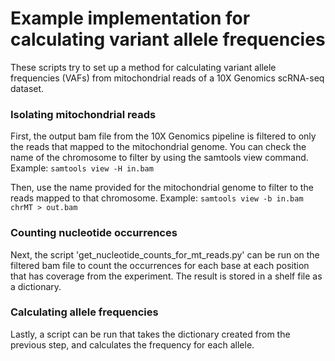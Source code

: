 # Example implementation for calculating variant allele frequencies

These scripts try to set up a method for calculating variant allele frequencies (VAFs) from mitochondrial reads of a 10X Genomics scRNA-seq dataset.

### Isolating mitochondrial reads

First, the output bam file from the 10X Genomics pipeline is filtered to only the reads that mapped to the mitochondrial genome.
You can check the name of the chromosome to filter by using the samtools view command.
Example:
`samtools view -H in.bam`

Then, use the name provided for the mitochondrial genome to filter to the reads mapped to that chromosome.
Example:
`samtools view -b in.bam chrMT > out.bam`

### Counting nucleotide occurrences

Next, the script 'get_nucleotide_counts_for_mt_reads.py' can be run on the filtered bam file to count the occurrences for each base at each position that has coverage from the experiment. The result is stored in a shelf file as a dictionary.

### Calculating allele frequencies

Lastly, a script can be run that takes the dictionary created from the previous step, and calculates the frequency for each allele.